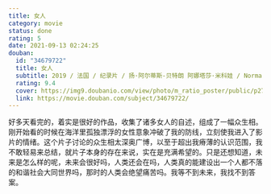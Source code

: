 ```yaml
---
title: 女人
category: movie
status: done
rating: 5
date: 2021-09-13 02:24:25
douban:
  id: "34679722"
  title: 女人
  subtitle: 2019 / 法国 / 纪录片 / 扬·阿尔蒂斯-贝特朗 阿娜塔莎·米科娃 / Norma Bastidas Gabriela Melgoza
  rating: 9.4
  cover: https://img9.doubanio.com/view/photo/m_ratio_poster/public/p2797753825.jpg
  link: https://movie.douban.com/subject/34679722/
---
```


好多天看完的，着实是很好的作品，收集了诸多女人的自述，组成了一幅众生相。刚开始看的时候在海洋里孤独漂浮的女性意象冲破了我的防线，立刻使我进入了影片的情绪。这个片子讨论的众生相太深奥广博，以至于超出我瘠薄的认识范围，我不敢轻易来总结，就片子本身的存在来说，实在是充满希望的。只是还想知道，未来是怎么样的呢，未来会很好吗，人类还会在吗，人类真的能建设出一个人都不落的和谐社会大同世界吗，那时的人类会绝望痛苦吗。我等不到未来，我找不到答案。